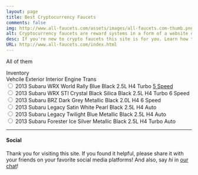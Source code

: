 ```yaml
---
layout: page
title: Best Cryptocurrency Faucets
comments: false
img: http://www.all-faucets.com/assets/images/all-faucets.com-thumb.png
alt: Cryptocurrency faucets are reward systems in a form of a website or an app that dispense free coins.
desc: If you're new to crypto faucets this site is for you. Learn how to maximize the value of your time and effort while claiming from free bitcoin faucet sites.
URL: http://www.all-faucets.com/index.html
---
```

<link rel="stylesheet" href="https://cdnjs.cloudflare.com/ajax/libs/normalize/5.0.0/normalize.min.css">
<link rel="stylesheet" href="/css/style.css">

All of them

  <div class="caption">Inventory</div>
<div id="table">
	<div class="header-row row">
    <span class="cell primary">Vehcile</span>
    <span class="cell">Exterior</span>
     <span class="cell">Interior</span>
    <span class="cell">Engine</span>
    <span class="cell">Trans</span>
  </div>
  <div class="row">
	<input type="radio" name="expand">
    <span class="cell primary" data-label="Vehicle">2013 Subaru WRX</span>
    <span class="cell" data-label="Exterior">World Rally Blue</span>
     <span class="cell" data-label="Interior">Black</span>
     <span class="cell" data-label="Engine">2.5L H4 Turbo</span>
    <span class="cell" data-label="Trans"><a href="">5 Speed</a></span>
  </div>
  <div class="row">
	<input type="radio" name="expand">
    <span class="cell primary" data-label="Vehicle">2013 Subaru WRX STI</span>
    <span class="cell" data-label="Exterior">Crystal Black Silica</span>
     <span class="cell" data-label="Interior">Black</span>
     <span class="cell" data-label="Engine">2.5L H4 Turbo</span>
     <span class="cell" data-label="Trans">6 Speed</span>
  </div>
  <div class="row">
	<input type="radio" name="expand">
    <span class="cell primary" data-label="Vehicle">2013 Subaru BRZ</span>
    <span class="cell" data-label="Exterior">Dark Grey Metallic</span>
     <span class="cell" data-label="Interior">Black</span>
     <span class="cell" data-label="Engine">2.0L H4</span>
     <span class="cell" data-label="Trans">6 Speed</span>
  </div>
  <div class="row">
	<input type="radio" name="expand">
    <span class="cell primary" data-label="Vehicle">2013 Subaru Legacy</span>
    <span class="cell" data-label="Exterior">Satin White Pearl</span>
     <span class="cell" data-label="Interior">Black</span>
     <span class="cell" data-label="Engine">2.5L H4</span>
     <span class="cell" data-label="Trans">Auto</span>
  </div>
  <div class="row">
	<input type="radio" name="expand">
    <span class="cell primary" data-label="Vehicle">2013 Subaru Legacy</span>
    <span class="cell" data-label="Exterior">Twilight Blue Metallic</span>
     <span class="cell" data-label="Interior">Black</span>
     <span class="cell" data-label="Engine">2.5L H4</span>
     <span class="cell" data-label="Trans">Auto</span>
  </div>
  <div class="row">
	<input type="radio" name="expand">
    <span class="cell primary" data-label="Vehicle">2013 Subaru Forester</span>
    <span class="cell" data-label="Exterior">Ice Silver Metallic</span>
     <span class="cell" data-label="Interior">Black</span>
     <span class="cell" data-label="Engine">2.5L H4 Turbo</span>
     <span class="cell" data-label="Trans">Auto</span>
  </div>
</div>


---
#### Social

Thank you for visiting this site. If you found it helpful, please share it with your friends on your favorite social media platforms! And also, say <i>hi</i> in <a href="chat.html">our chat</a>!
